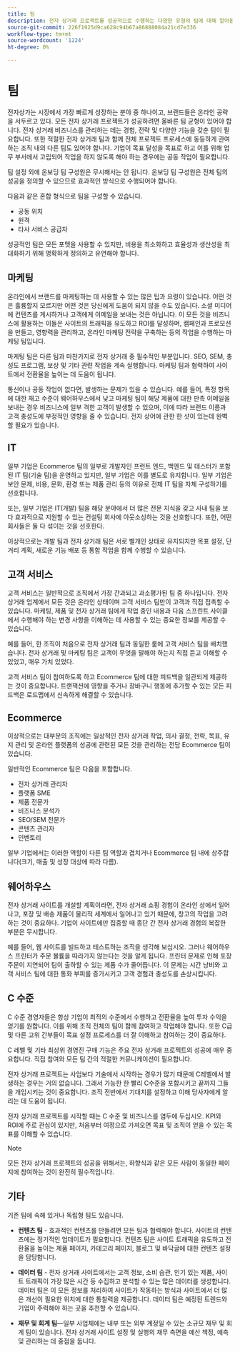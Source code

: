 ```yaml
---
title: 팀
description: 전자 상거래 프로젝트를 성공적으로 수행하는 다양한 유형의 팀에 대해 알아봅니다.
source-git-commit: 226f1925d9ca628c94b67a86888084a21cd7e336
workflow-type: tm+mt
source-wordcount: '1224'
ht-degree: 0%

---
```



# 팀

전자상가는 시장에서 가장 빠르게 성장하는 분야 중 하나이고, 브랜드들은 온라인 공략을 서두르고 있다. 모든 전자 상거래 프로젝트가 성공하려면 올바른 팀 균형이 있어야 합니다. 전자 상거래 비즈니스를 관리하는 데는 경험, 전략 및 다양한 기능을 갖춘 팀이 필요합니다. 또한 적절한 전자 상거래 팀과 함께 전체 프로젝트 프로세스에 동등하게 관여하는 조직 내의 다른 팀도 있어야 합니다. 기업이 목표 달성을 목표로 하고 이를 위해 업무 부서에서 고립되어 작업을 하지 않도록 해야 하는 경우에는 공동 작업이 필요합니다.

팀 설정 외에 온보딩 팀 구성원은 무시해서는 안 됩니다. 온보딩 팀 구성원은 전체 팀의 성공을 정의할 수 있으므로 효과적인 방식으로 수행되어야 합니다.

다음과 같은 혼합 형식으로 팀을 구성할 수 있습니다.

- 공동 위치
- 원격
- 타사 서비스 공급자

성공적인 팀은 모든 포맷을 사용할 수 있지만, 비용을 최소화하고 효율성과 생산성을 최대화하기 위해 명확하게 정의하고 유연해야 합니다.

## 마케팅

온라인에서 브랜드를 마케팅하는 데 사용할 수 있는 많은 팁과 요령이 있습니다. 어떤 것은 훌륭할지 모르지만 어떤 것은 당신에게 도움이 되지 않을 수도 있습니다. 소셜 미디어에 컨텐츠를 게시하거나 고객에게 이메일을 보내는 것은 아닙니다. 이 모든 것을 비즈니스에 활용하는 이들은 사이트의 트래픽을 유도하고 ROI를 달성하며, 캠페인과 프로모션을 만들고, 영향력을 관리하고, 온라인 마케팅 전략을 구축하는 등의 작업을 수행하는 마케팅 팀입니다.

마케팅 팀은 다른 팀과 마찬가지로 전자 상거래 중 필수적인 부분입니다. SEO, SEM, 충성도 프로그램, 보상 및 기타 관련 작업을 계속 실행합니다. 마케팅 팀과 협력하여 사이트에서 전환율을 높이는 데 도움이 됩니다.

통신이나 공동 작업이 없다면, 발생하는 문제가 있을 수 있습니다. 예를 들어, 특정 항목에 대한 재고 수준이 웨어하우스에서 낮고 마케팅 팀이 해당 제품에 대한 판촉 이메일을 보내는 경우 비즈니스에 일부 격한 고객이 발생할 수 있으며, 이에 따라 브랜드 이름과 고객 충성도에 부정적인 영향을 줄 수 있습니다. 전자 상어에 관한 한 샷이 있는데 완벽할 필요가 있습니다.

## IT

일부 기업은 Ecommerce 팀의 일부로 개발자인 프런트 엔드, 백엔드 및 테스터가 포함된 IT 팀(기술 팀)을 운영하고 있지만, 일부 기업은 이를 별도로 유지합니다. 일부 기업은 보안 문제, 비용, 문화, 환경 또는 제품 관리 등의 이유로 전체 IT 팀을 자체 구성하기를 선호합니다.

또는, 일부 기업은 IT(개발) 팀을 해당 분야에서 더 많은 전문 지식을 갖고 사내 팀을 보다 효과적으로 지원할 수 있는 컨설팅 회사에 아웃소싱하는 것을 선호합니다. 또한, 어떤 회사들은 둘 다 섞이는 것을 선호한다.

이상적으로는 개발 팀과 전자 상거래 팀은 서로 별개인 상태로 유지되지만 목표 설정, 단거리 계획, 새로운 기능 배포 등 통합 작업을 함께 수행할 수 있습니다.

## 고객 서비스

고객 서비스는 일반적으로 조직에서 가장 간과되고 과소평가된 팀 중 하나입니다. 전자 상거래 업계에서 모든 것은 온라인 상태이며 고객 서비스 팀만이 고객과 직접 접촉할 수 있습니다. 마케팅, 제품 및 전자 상거래 팀에게 작업 중인 내용과 다음 스프린트 사이클에서 수행해야 하는 변경 사항을 이해하는 데 사용할 수 있는 중요한 정보를 제공할 수 있습니다.

예를 들어, 한 조직이 처음으로 전자 상거래 팀과 동일한 룸에 고객 서비스 팀을 배치했습니다. 전자 상거래 및 마케팅 팀은 고객이 무엇을 말해야 하는지 직접 듣고 이해할 수 있었고, 매우 가치 있었다.

고객 서비스 팀이 참여하도록 하고 Ecommerce 팀에 대한 피드백을 일관되게 제공하는 것이 중요합니다. 트랜잭션에 영향을 주거나 장바구니 행동에 추가할 수 있는 모든 피드백은 로드맵에서 신속하게 해결할 수 있습니다.

## Ecommerce

이상적으로는 대부분의 조직에는 일상적인 전자 상거래 작업, 의사 결정, 전략, 목표, 유지 관리 및 온라인 플랫폼의 성공에 관련된 모든 것을 관리하는 전담 Ecommerce 팀이 있습니다.

일반적인 Ecommerce 팀은 다음을 포함합니다.

- 전자 상거래 관리자
- 플랫폼 SME
- 제품 전문가
- 비즈니스 분석가
- SEO/SEM 전문가
- 콘텐츠 관리자
- 인벤토리

일부 기업에서는 이러한 역할이 다른 팀 역할과 겹치거나 Ecommerce 팀 내에 상주합니다(크기, 매출 및 성장 대상에 따라 다름).

## 웨어하우스

전자 상거래 사이트를 개설할 계획이라면, 전자 상거래 쇼핑 경험이 온라인 상에서 일어나고, 포장 및 배송 제품이 물리적 세계에서 일어나고 있기 때문에, 창고의 작업을 고려하는 것이 중요하다. 기업이 사이트에만 집중할 때 종단 간 전자 상거래 경험의 복잡한 부분은 무시합니다.

예를 들어, 웹 사이트를 빌드하고 테스트하는 조직을 생각해 보십시오. 그러나 웨어하우스 프린터가 주문 볼륨을 따라가지 않는다는 것을 알게 됩니다. 프린터 문제로 인해 포장 주문이 지연되어 팀이 출하할 수 있는 제품 수가 줄어듭니다. 이 문제는 시간 낭비와 고객 서비스 팀에 대한 통화 부피를 증가시키고 고객 경험과 충성도를 손상시킵니다.

## C 수준

C 수준 경영자들은 항상 기업이 최적의 수준에서 수행하고 전환율을 높여 투자 수익을 얻기를 원합니다. 이를 위해 조직 전체의 팀이 함께 참여하고 작업해야 합니다. 또한 C급 및 다른 고위 간부들이 목표 설정 프로세스를 더 잘 이해하고 참여하는 것이 중요하다.

C 레벨 및 기타 최상위 경영진 구매 기능은 주요 전자 상거래 프로젝트의 성공에 매우 중요합니다. 직접 참여와 모든 팀 간의 적절한 커뮤니케이션이 필요합니다.

전자 상거래 프로젝트는 사업보다 기술에서 시작하는 경우가 많기 때문에 C레벨에서 발생하는 경우는 거의 없습니다. 그래서 가능한 한 빨리 C수준을 포함시키고 끝까지 그들을 개입시키는 것이 중요합니다. 조직 전반에서 기대치를 설정하고 이해 당사자에게 알리는 데 도움이 됩니다.

전자 상거래 프로젝트를 시작할 때는 C 수준 및 비즈니스를 염두에 두십시오. KPI와 ROI에 주로 관심이 있지만, 처음부터 여정으로 가져오면 목표 및 조직이 얻을 수 있는 목표를 이해할 수 있습니다.

>[!NOTE]
>
>모든 전자 상거래 프로젝트의 성공을 위해서는, 하향식과 같은 모든 사람이 동일한 페이지에 참여하는 것이 완전히 필수적입니다.

## 기타

기존 팀에 속해 있거나 독립형 팀도 있습니다.

- **컨텐츠 팀** - 효과적인 컨텐츠를 만들려면 모든 팀과 협력해야 합니다. 사이트의 컨텐츠에는 정기적인 업데이트가 필요합니다. 컨텐츠 팀은 사이트 트래픽을 유도하고 전환율을 높이는 제품 페이지, 카테고리 페이지, 블로그 및 바닥글에 대한 컨텐츠 설정을 담당합니다.

- **데이터 팀** - 전자 상거래 사이트에서는 고객 정보, 소비 습관, 인기 있는 제품, 사이트 트래픽이 가장 많은 시간 등 수집하고 분석할 수 있는 많은 데이터를 생성합니다. 데이터 팀은 이 모든 정보를 처리하여 사이트가 작동하는 방식과 사이트에서 더 많은 개선이 필요한 위치에 대한 통찰력을 제공합니다. 데이터 팀은 예정된 트렌드와 기업이 주력해야 하는 곳을 추천할 수 있습니다.

- **재무 및 회계 팀**—일부 사업체에는 내부 또는 외부 계정일 수 있는 소규모 재무 및 회계 팀이 있습니다. 전자 상거래 사이트 설정 및 실행의 재무 측면을 예산 책정, 예측 및 관리하는 데 중점을 둡니다.
